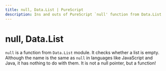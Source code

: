 ```yaml
---
title: null, Data.List | PureScript
description: Ins and outs of PureScript `null' function from Data.List with practical examples.
---
```


# null, Data.List

`null` is a function from `Data.List` module. It checks whether a list is empty. Although the name is the same as `null` in languages like JavaScript and Java, it has nothing to do with them. It is not a null pointer, but a function!

